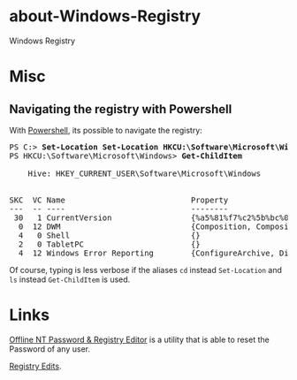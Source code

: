 about-Windows-Registry
======================

Windows Registry

# Misc

## Navigating the registry with Powershell

With [Powershell](https://github.com/ReneNyffenegger/about-powershell), its possible to navigate the registry:

<pre>PS C:&gt; <b>Set-Location Set-Location HKCU:\Software\Microsoft\Windows</b>
PS HKCU:\Software\Microsoft\Windows&gt; <b>Get-ChildItem</b>

    Hive: HKEY_CURRENT_USER\Software\Microsoft\Windows


SKC  VC Name                           Property
---  -- ----                           --------
 30   1 CurrentVersion                 {%a5%81%f7%c2%5b%bc%0b%ad%56%96%ee%4a%2c%67%2e%b4%a0%bf%d2%f1%d7%2a%2b%20%9e%c0%94%7b%66%ad%64%58}
  0  12 DWM                            {Composition, CompositionPolicy, ColorizationColor, ColorizationColorBalance...}
  4   0 Shell                          {}
  2   0 TabletPC                       {}
  4  12 Windows Error Reporting        {ConfigureArchive, DisableArchive, Disabled, DisableQueue...}
</pre>

Of course, typing is less verbose if the aliases `cd` instead `Set-Location` and `ls` instead `Get-ChildItem` is used.

# Links

[Offline NT Password & Registry Editor](http://pogostick.net/~pnh/ntpasswd/) is a utility that is able to reset the Password of any user.

[Registry Edits](http://www.theeldergeek.com/registry_edits.htm).
